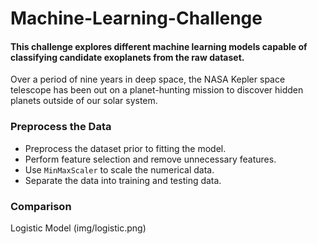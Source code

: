 # Machine-Learning-Challenge

#### This challenge explores different machine learning models capable of classifying candidate exoplanets from the raw dataset.
Over a period of nine years in deep space, the NASA Kepler space telescope has been out on a planet-hunting mission to discover hidden planets outside of our solar system.

### Preprocess the Data

* Preprocess the dataset prior to fitting the model.
* Perform feature selection and remove unnecessary features.
* Use `MinMaxScaler` to scale the numerical data.
* Separate the data into training and testing data.

### Comparison

Logistic Model
(img/logistic.png)
